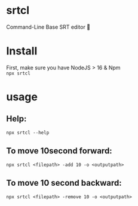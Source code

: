 # srtcl
Command-Line Base SRT editor 🚀


# Install
First, make sure you have NodeJS > 16 & Npm <br>
`npx srtcl`

# usage

## Help:
`npx srtcl --help`

## To move 10second forward:
`npx srtcl <filepath> -add 10 -o <outputpath>`

## To move 10 second backward:
`npx srtcl <filepath> -remove 10 -o <outputpath>`


